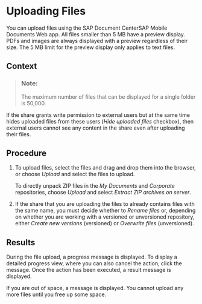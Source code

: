 <!-- loio86fab81914374e30a70cc9574938a23d -->

# Uploading Files

You can upload files using the SAP Document CenterSAP Mobile Documents Web app. All files smaller than 5 MB have a preview display. PDFs and images are always displayed with a preview regardless of their size. The 5 MB limit for the preview display only applies to text files.



## Context

> ### Note:  
> The maximum number of files that can be displayed for a single folder is 50,000.

If the share grants write permission to external users but at the same time hides uploaded files from these users \(*Hide uploaded files* checkbox\), then external users cannot see any content in the share even after uploading their files.



## Procedure

1.  To upload files, select the files and drag and drop them into the browser, or choose *Upload* and select the files to upload.

    To directly unpack ZIP files in the *My Documents* and *Corporate* repositories, choose *Upload* and select *Extract ZIP archives on server*.

2.  If the share that you are uploading the files to already contains files with the same name, you must decide whether to *Rename files* or, depending on whether you are working with a versioned or unversioned repository, either *Create new versions* \(versioned\) or *Overwrite files* \(unversioned\).




## Results

During the file upload, a progress message is displayed. To display a detailed progress view, where you can also cancel the action, click the message. Once the action has been executed, a result message is displayed.

If you are out of space, a message is displayed. You cannot upload any more files until you free up some space.

